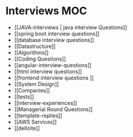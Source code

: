 # Interviews MOC

- [[JAVA-interviews | java interview Questions]]
- [[spring boot interview questions]]
- [[database interview questions]]
- [[Datastructure]]
- [[Algorithms]]
- [[Coding Questions]]
- [[angular-interview-questions]]
- [[html interview questions]]
- [[frontend interview questions ]]
- [[System Design]]
- [[Companies]]
- [[tests]]
- [[interview-experiences]]
- [[Managerial Round Questions]]
- [[template-replies]]
- [[AWS Services]]
- [[delloite]]